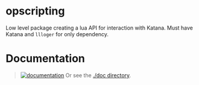 # opscripting

Low level package creating a lua API for interaction with Katana. Must
have Katana and `llloger` for only dependency.

# Documentation

> [![documentation](https://img.shields.io/badge/visit_documentation-blue)](doc/INDEX.md)
> Or see the [./doc directory](doc).
